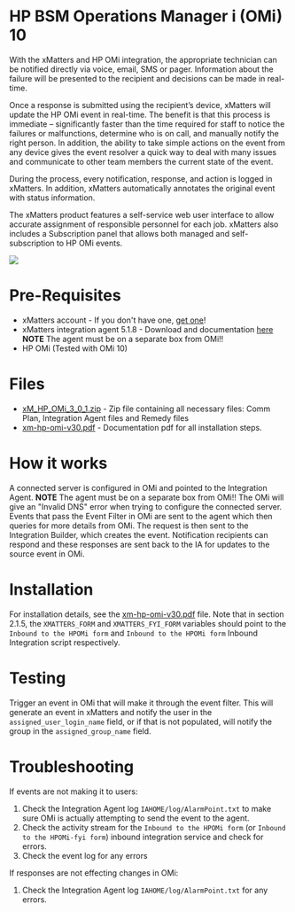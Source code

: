 
# HP BSM Operations Manager i (OMi) 10
With the xMatters and HP OMi integration, the appropriate technician can be notified directly via voice, email, SMS or pager. Information about the failure will be presented to the recipient and decisions can be made in real-time.

Once a response is submitted using the recipient’s device, xMatters will update the HP OMi event in real-time. The benefit is that this process is immediate – significantly faster than the time required for staff to notice the failures or malfunctions, determine who is on call, and manually notify the right person. In addition, the ability to take simple actions on the event from any device gives the event resolver a quick way to deal with many issues and communicate to other team members the current state of the event.

During the process, every notification, response, and action is logged in xMatters. In addition, xMatters automatically annotates the original event with status information.

The xMatters product features a self-service web user interface to allow accurate assignment of responsible personnel for each job. xMatters also includes a Subscription panel that allows both managed and self-subscription to HP OMi events. 

<kbd>
  <img src="https://github.com/xmatters/xMatters-Labs/raw/master/media/disclaimer.png">
</kbd>

# Pre-Requisites
* xMatters account - If you don't have one, [get one](https://www.xmatters.com)!
* xMatters integration agent 5.1.8 - Download and documentation [here](https://support.xmatters.com/hc/en-us/articles/201463419-Integration-Agent-for-xMatters-5-x-xMatters-On-Demand) **NOTE** The agent must be on a separate box from OMi!! 
* HP OMi (Tested with OMi 10)


# Files
* [xM_HP_OMi_3_0_1.zip](xM_HP_OMi_3_0_1.zip) - Zip file containing all necessary files: Comm Plan, Integration Agent files and Remedy files
* [xm-hp-omi-v30.pdf](xm-hp-omi-v30.pdf) - Documentation pdf for all installation steps. 

# How it works
A connected server is configured in OMi and pointed to the Integration Agent. **NOTE** The agent must be on a separate box from OMi!! The OMi will give an "Invalid DNS" error when trying to configure the connected server. Events that pass the Event Filter in OMi are sent to the agent which then queries for more details from OMi. The request is then sent to the Integration Builder, which creates the event. Notification recipients can respond and these responses are sent back to the IA for updates to the source event in OMi. 

# Installation
For installation details, see the [xm-hp-omi-v30.pdf](xm-hp-omi-v30.pdf) file. Note that in section 2.1.5, the `XMATTERS_FORM` and `XMATTERS_FYI_FORM` variables should point to the `Inbound to the HPOMi form` and `Inbound to the HPOMi form` Inbound Integration script respectively. 

# Testing
Trigger an event in OMi that will make it through the event filter. This will generate an event in xMatters and notify the user in the `assigned_user_login_name` field, or if that is not populated, will notify the group in the `assigned_group_name` field. 

# Troubleshooting

If events are not making it to users:

1. Check the Integration Agent log `IAHOME/log/AlarmPoint.txt` to make sure OMi is actually attempting to send the event to the agent. 
2. Check the activity stream for the `Inbound to the HPOMi form` (or `Inbound to the HPOMi-fyi form`) inbound integration service and check for errors. 
3. Check the event log for any errors

If responses are not effecting changes in OMi:

1. Check the Integration Agent log `IAHOME/log/AlarmPoint.txt` for any errors.

